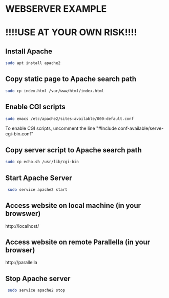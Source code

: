 WEBSERVER EXAMPLE
===========================================================================

# !!!!USE AT YOUR OWN RISK!!!!

## Install Apache
```sh
sudo apt install apache2
```
## Copy static page to Apache search path
```sh
sudo cp index.html /var/www/html/index.html
```

## Enable CGI scripts

```sh
sudo emacs /etc/apache2/sites-available/000-default.conf
```

To enable CGI scripts, uncomment the line "#Include conf-available/serve-cgi-bin.conf"

## Copy server script to Apache search path
```sh
sudo cp echo.sh /usr/lib/cgi-bin
```

## Start Apache Server 
```sh
 sudo service apache2 start
```

## Access website on local machine (in your browswer)
http://localhost/

## Access website on remote Parallella (in your browser)

http://parallella


## Stop Apache server 
```sh
 sudo service apache2 stop
```

